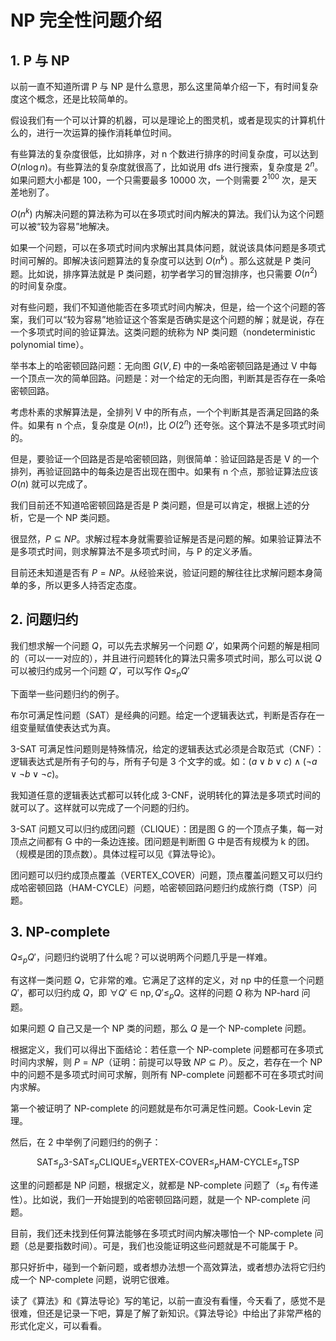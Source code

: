 # NP 完全性问题介绍

## 1. P 与 NP

以前一直不知道所谓 P 与 NP 是什么意思，那么这里简单介绍一下，有时间复杂度这个概念，还是比较简单的。

假设我们有一个可以计算的机器，可以是理论上的图灵机，或者是现实的计算机什么的，进行一次运算的操作消耗单位时间。

有些算法的复杂度很低，比如排序，对 n 个数进行排序的时间复杂度，可以达到 $O(n \log n)$。有些算法的复杂度就很高了，比如说用 dfs 进行搜索，复杂度是 $2^n$。如果问题大小都是 100，一个只需要最多 10000 次，一个则需要 $2^100$ 次，是天差地别了。

$O(n^k)$ 内解决问题的算法称为可以在多项式时间内解决的算法。我们认为这个问题可以被“较为容易”地解决。

如果一个问题，可以在多项式时间内求解出其具体问题，就说该具体问题是多项式时间可解的。即解决该问题算法的复杂度可以达到 $O(n^k)$ 。那么这就是 P 类问题。比如说，排序算法就是 P 类问题，初学者学习的冒泡排序，也只需要 $O(n^2)$ 的时间复杂度。

对有些问题，我们不知道他能否在多项式时间内解决，但是，给一个这个问题的答案，我们可以“较为容易”地验证这个答案是否确实是这个问题的解；就是说，存在一个多项式时间的验证算法。这类问题的统称为 NP 类问题（nondeterministic polynomial time）。

举书本上的哈密顿回路问题：无向图 $G(V,E)$ 中的一条哈密顿回路是通过 V 中每一个顶点一次的简单回路。问题是：对一个给定的无向图，判断其是否存在一条哈密顿回路。

考虑朴素的求解算法是，全排列 V 中的所有点，一个个判断其是否满足回路的条件。如果有 n 个点，复杂度是 $O(n!)$，比 $O(2^n)$ 还夸张。这个算法不是多项式时间的。

但是，要验证一个回路是否是哈密顿回路，则很简单：验证回路是否是 V 的一个排列，再验证回路中的每条边是否出现在图中。如果有 n 个点，那验证算法应该 $O(n)$ 就可以完成了。

我们目前还不知道哈密顿回路是否是 P 类问题，但是可以肯定，根据上述的分析，它是一个 NP 类问题。

很显然，$P \subseteq NP$。求解过程本身就需要验证解是否是问题的解。如果验证算法不是多项式时间，则求解算法不是多项式时间，与 P 的定义矛盾。

目前还未知道是否有 $P=NP$。从经验来说，验证问题的解往往比求解问题本身简单的多，所以更多人持否定态度。

## 2. 问题归约

我们想求解一个问题 $Q$，可以先去求解另一个问题 $Q'$，如果两个问题的解是相同的（可以一一对应的），并且进行问题转化的算法只需多项式时间，那么可以说 $Q$ 可以被归约成另一个问题 $Q'$，可以写作 $Q \leq_p Q'$

下面举一些问题归约的例子。

布尔可满足性问题（SAT）是经典的问题。给定一个逻辑表达式，判断是否存在一组变量赋值使表达式为真。

3-SAT 可满足性问题则是特殊情况，给定的逻辑表达式必须是合取范式（CNF）：逻辑表达式是所有子句的与，所有子句是 3 个文字的或。如：$(a \lor b \lor c) \land (\neg a \lor \neg b \lor \neg c)$。

我知道任意的逻辑表达式都可以转化成 3-CNF，说明转化的算法是多项式时间的就可以了。这样就可以完成了一个问题的归约。

3-SAT 问题又可以归约成团问题（CLIQUE）：团是图 G 的一个顶点子集，每一对顶点之间都有 G 中的一条边连接。团问题是判断图 G 中是否有规模为 k 的团。（规模是团的顶点数）。具体过程可以见《算法导论》。

团问题可以归约成顶点覆盖（VERTEX_COVER）问题，顶点覆盖问题又可以归约成哈密顿回路（HAM-CYCLE）问题，哈密顿回路问题归约成旅行商（TSP）问题。

## 3. NP-complete

$Q \leq_p Q'$，问题归约说明了什么呢？可以说明两个问题几乎是一样难。

有这样一类问题 $Q$，它非常的难。它满足了这样的定义，对 np 中的任意一个问题 $Q'$，都可以归约成 $Q$，即 $\forall Q' \in \text{np}, Q' \leq_p Q$。这样的问题 $Q$ 称为 NP-hard 问题。

如果问题 $Q$ 自己又是一个 NP 类的问题，那么 $Q$ 是一个 NP-complete 问题。

根据定义，我们可以得出下面结论：若任意一个 NP-complete 问题都可在多项式时间内求解，则 $P=NP$（证明：前提可以导致 $NP \subseteq P$）。反之，若存在一个 NP 中的问题不是多项式时间可求解，则所有 NP-complete 问题都不可在多项式时间内求解。


第一个被证明了 NP-complete 的问题就是布尔可满足性问题。Cook-Levin 定理。

然后，在 2 中举例了问题归约的例子：

$$
\text{SAT} \leq_p \text{3-SAT} \leq_p \text{CLIQUE}\leq_p \text{VERTEX-COVER} \leq_p \text{HAM-CYCLE} \leq_p \text{TSP}
$$

这里的问题都是 NP 问题，根据定义，就都是 NP-complete 问题了（$\leq_p$ 有传递性）。比如说，我们一开始提到的哈密顿回路问题，就是一个 NP-complete 问题。

目前，我们还未找到任何算法能够在多项式时间内解决哪怕一个 NP-complete 问题（总是要指数时间）。可是，我们也没能证明这些问题就是不可能属于 P。

那只好折中，碰到一个新问题，或者想办法想一个高效算法，或者想办法将它归约成一个 NP-complete 问题，说明它很难。

读了《算法》和《算法导论》写的笔记，以前一直没有看懂，今天看了，感觉不是很难，但还是记录一下吧，算是了解了新知识。《算法导论》中给出了非常严格的形式化定义，可以看看。